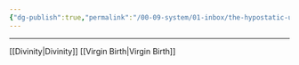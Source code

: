 ```yaml
---
{"dg-publish":true,"permalink":"/00-09-system/01-inbox/the-hypostatic-union/"}
---
```



---
[[Divinity\|Divinity]]
[[Virgin Birth\|Virgin Birth]]
